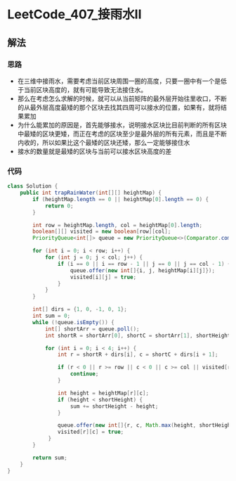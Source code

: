 # LeetCode_407_接雨水II
## 解法
### 思路
- 在三维中接雨水，需要考虑当前区块周围一圈的高度，只要一圈中有一个是低于当前区块高度的，就有可能导致无法接住水。
- 那么在考虑怎么求解的时候，就可以从当前矩阵的最外层开始往里收口，不断的从最外层高度最矮的那个区块去找其四周可以接水的位置，如果有，就将结果累加
- 为什么能累加的原因是，首先能够接水，说明接水区块比目前判断的所有区块中最矮的区块更矮，而正在考虑的区块至少是最外层的所有元素，而且是不断内收的，所以如果比这个最矮的区块还矮，那么一定能够接住水
- 接水的数量就是最矮的区块与当前可以接水区块高度的差
### 代码
```java
class Solution {
    public int trapRainWater(int[][] heightMap) {
        if (heightMap.length == 0 || heightMap[0].length == 0) {
            return 0;
        }

        int row = heightMap.length, col = heightMap[0].length;
        boolean[][] visited = new boolean[row][col];
        PriorityQueue<int[]> queue = new PriorityQueue<>(Comparator.comparingInt(x -> x[2]));

        for (int i = 0; i < row; i++) {
            for (int j = 0; j < col; j++) {
                if (i == 0 || i == row - 1 || j == 0 || j == col - 1) {
                    queue.offer(new int[]{i, j, heightMap[i][j]});
                    visited[i][j] = true;
                }
            }
        }

        int[] dirs = {1, 0, -1, 0, 1};
        int sum = 0;
        while (!queue.isEmpty()) {
            int[] shortArr = queue.poll();
            int shortR = shortArr[0], shortC = shortArr[1], shortHeight = shortArr[2];

            for (int i = 0; i < 4; i++) {
                int r = shortR + dirs[i], c = shortC + dirs[i + 1];

                if (r < 0 || r >= row || c < 0 || c >= col || visited[r][c]) {
                    continue;
                }

                int height = heightMap[r][c];
                if (height < shortHeight) {
                    sum += shortHeight - height;
                }

                queue.offer(new int[]{r, c, Math.max(height, shortHeight)});
                visited[r][c] = true;
             }
        }

        return sum;
    }
}
```